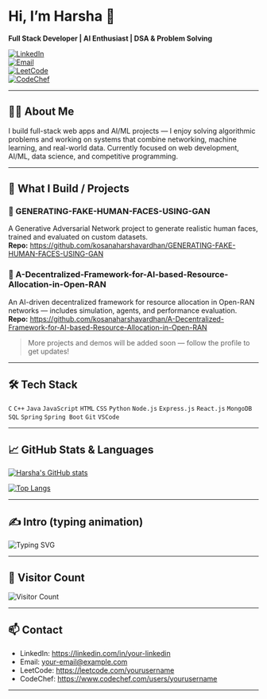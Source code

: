 # Hi, I’m Harsha 👋  
**Full Stack Developer | AI Enthusiast | DSA & Problem Solving**

[![LinkedIn](https://img.shields.io/badge/LinkedIn-Connect-blue?style=flat&logo=linkedin)](https://linkedin.com/in/your-linkedin)  
[![Email](https://img.shields.io/badge/Email-hello%40example.com-red?style=flat&logo=gmail)](mailto:your-email@example.com)  
[![LeetCode](https://img.shields.io/badge/LeetCode-Profile-orange?style=flat&logo=leetcode)](https://leetcode.com/yourusername)  
[![CodeChef](https://img.shields.io/badge/CodeChef-Profile-ff69b4?style=flat&logo=codechef)](https://www.codechef.com/users/yourusername)

---

## 👨‍💻 About Me
I build full-stack web apps and AI/ML projects — I enjoy solving algorithmic problems and working on systems that combine networking, machine learning, and real-world data. Currently focused on web development, AI/ML, data science, and competitive programming.

---

## 🚀 What I Build / Projects

### 🔸 GENERATING-FAKE-HUMAN-FACES-USING-GAN
A Generative Adversarial Network project to generate realistic human faces, trained and evaluated on custom datasets.  
**Repo:** https://github.com/kosanaharshavardhan/GENERATING-FAKE-HUMAN-FACES-USING-GAN

### 🔸 A-Decentralized-Framework-for-AI-based-Resource-Allocation-in-Open-RAN
An AI-driven decentralized framework for resource allocation in Open-RAN networks — includes simulation, agents, and performance evaluation.  
**Repo:** https://github.com/kosanaharshavardhan/A-Decentralized-Framework-for-AI-based-Resource-Allocation-in-Open-RAN

> More projects and demos will be added soon — follow the profile to get updates!

---

## 🛠️ Tech Stack
`C` `C++` `Java` `JavaScript` `HTML` `CSS` `Python` `Node.js` `Express.js` `React.js` `MongoDB` `SQL` `Spring` `Spring Boot` `Git` `VSCode`

---

## 📈 GitHub Stats & Languages

<!-- GitHub stats card -->
[![Harsha's GitHub stats](https://github-readme-stats.vercel.app/api?username=kosanaharshavardhan&show_icons=true&theme=default&count_private=true)](https://github.com/kosanaharshavardhan)

<!-- Top languages -->
[![Top Langs](https://github-readme-stats.vercel.app/api/top-langs/?username=kosanaharshavardhan&layout=compact&theme=default)](https://github.com/kosanaharshavardhan)

---

## ✍️ Intro (typing animation)
<p align="left">
  <img src="https://readme-typing-svg.herokuapp.com?font=Fira+Code&size=23&pause=1000&color=000000&background=ffffff00&center=true&vCenter=true&width=720&lines=Hi,+I'm+Harsha!;Full+Stack+Developer+%7C+AI+Enthusiast;I+love+building+web+apps+and+AI+systems" alt="Typing SVG"/>
</p>

---

## 👀 Visitor Count
![Visitor Count](https://komarev.com/ghpvc/?username=kosanaharshavardhan)

---

## 📫 Contact
- LinkedIn: https://linkedin.com/in/your-linkedin  
- Email: your-email@example.com  
- LeetCode: https://leetcode.com/yourusername  
- CodeChef: https://www.codechef.com/users/yourusername

---